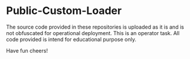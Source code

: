 # Public-Custom-Loader

The source code provided in these repositories is uploaded as it is and is not obfuscated for operational deployment. This is an operator task. All code provided is intend for educational purpose only.

Have fun cheers!
